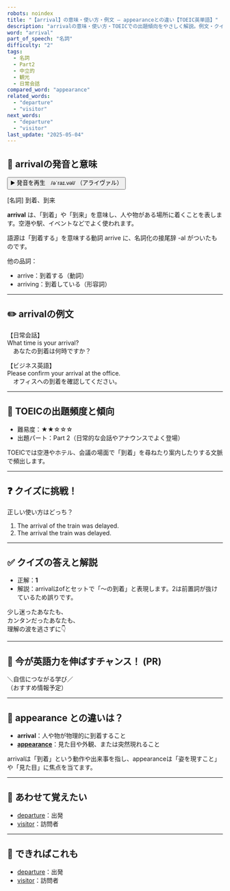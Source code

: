 ```yaml
---
robots: noindex
title: "【arrival】の意味・使い方・例文 ― appearanceとの違い【TOEIC英単語】"
description: "arrivalの意味・使い方・TOEICでの出題傾向をやさしく解説。例文・クイズ付きでappearanceとの違いもわかりやすく学べます。"
word: "arrival"
part_of_speech: "名詞"
difficulty: "2"
tags:
  - 名詞
  - Part2
  - 中立的
  - 観光
  - 日常会話
compared_word: "appearance"
related_words:
  - "departure"
  - "visitor"
next_words:
  - "departure"
  - "visitor"
last_update: "2025-05-04"
---
```


## 🔰 arrivalの発音と意味

<button class="play-audio" onclick="playTTS('arrival')">
  <span class="play-audio-main">
    ▶️ 発音を再生　/əˈraɪ.vəl/
  </span>
  <span class="play-audio-sub">
    （アライヴァル）
  </span>
</button>

[名詞] 到着、到来

**arrival** は、「到着」や「到来」を意味し、人や物がある場所に着くことを表します。空港や駅、イベントなどでよく使われます。

語源は「到着する」を意味する動詞 arrive に、名詞化の接尾辞 -al がついたものです。

他の品詞：  
- arrive：到着する（動詞）
- arriving：到着している（形容詞）

---

## ✏️ arrivalの例文

【日常会話】  
What time is your arrival?  
　あなたの到着は何時ですか？

【ビジネス英語】  
Please confirm your arrival at the office.  
　オフィスへの到着を確認してください。

---

## 🎯 TOEICの出題頻度と傾向

- 難易度：★★☆☆☆
- 出題パート：Part 2（日常的な会話やアナウンスでよく登場）

TOEICでは空港やホテル、会議の場面で「到着」を尋ねたり案内したりする文脈で頻出します。

---

## ❓ クイズに挑戦！

正しい使い方はどっち？

1. The arrival of the train was delayed.  
2. The arrival the train was delayed.

---

## ✅ クイズの答えと解説

- 正解：**1**
- 解説：arrivalはofとセットで「～の到着」と表現します。2は前置詞が抜けているため誤りです。

少し迷ったあなたも、  
カンタンだったあなたも、  
理解の波を逃さずに👇️

---

## 🚀 今が英語力を伸ばすチャンス！ (PR)

<div class="info-center">
＼自信につながる学び／<br>  
（おすすめ情報予定）
</div>

---

## 🤔  appearance との違いは？

- **arrival**：人や物が物理的に到着すること
- **[appearance](/word/appearance)**：見た目や外観、または突然現れること

arrivalは「到着」という動作や出来事を指し、appearanceは「姿を現すこと」や「見た目」に焦点を当てます。

---

## 🧩 あわせて覚えたい

- [departure](/word/departure)：出発
- [visitor](/word/visitor)：訪問者

---

## 📖 できればこれも

- [departure](/word/departure)：出発
- [visitor](/word/visitor)：訪問者

<!-- cvid: aid14_bid18 -->
